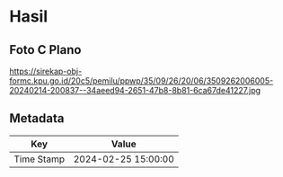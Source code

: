 # Hasil

## Foto C Plano

https://sirekap-obj-formc.kpu.go.id/20c5/pemilu/ppwp/35/09/26/20/06/3509262006005-20240214-200837--34aeed94-2651-47b8-8b81-6ca67de41227.jpg


## Metadata

| Key        | Value               |
| ---------- | ------------------- |
| Time Stamp | 2024-02-25 15:00:00 |



